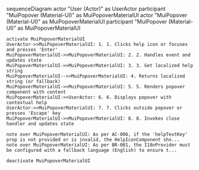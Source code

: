 sequenceDiagram
    actor "User (Actor)" as UserActor
    participant "MuiPopover (Material-UI)" as MuiPopoverMaterialUI
    actor "MuiPopover (Material-UI)" as MuiPopoverMaterialUI
    participant "MuiPopover (Material-UI)" as MuiPopoverMaterialUI

    activate MuiPopoverMaterialUI
    UserActor->>MuiPopoverMaterialUI: 1. 1. Clicks help icon or focuses and presses 'Enter'
    MuiPopoverMaterialUI->>MuiPopoverMaterialUI: 2. 2. Handles event and updates state
    MuiPopoverMaterialUI->>MuiPopoverMaterialUI: 3. 3. Get localized help string
    MuiPopoverMaterialUI-->>MuiPopoverMaterialUI: 4. Returns localized string (or fallback)
    MuiPopoverMaterialUI->>MuiPopoverMaterialUI: 5. 5. Renders popover component with content
    MuiPopoverMaterialUI->>UserActor: 6. 6. Displays popover with contextual help
    UserActor->>MuiPopoverMaterialUI: 7. 7. Clicks outside popover or presses 'Escape' key
    MuiPopoverMaterialUI->>MuiPopoverMaterialUI: 8. 8. Invokes close handler and updates state

    note over MuiPopoverMaterialUI: As per AC-006, if the 'helpTextKey' prop is not provided or is invalid, the HelpIconComponent sho...
    note over MuiPopoverMaterialUI: As per BR-001, the I18nProvider must be configured with a fallback language (English) to ensure t...

    deactivate MuiPopoverMaterialUI
